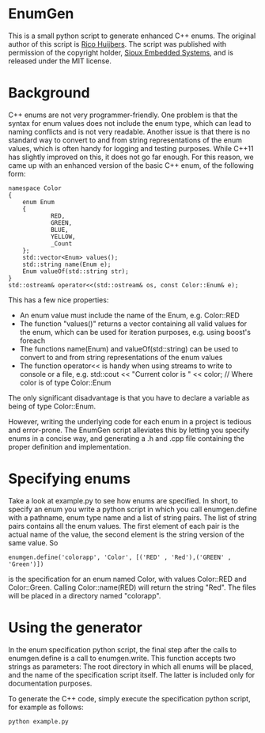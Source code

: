 EnumGen
=======

This is a small python script to generate enhanced C++ enums. The original author of this script is [Rico Huijbers](https://github.com/rix0rrr). The script was published with permission of the copyright holder, [Sioux Embedded Systems](http://www.sioux.eu/en/), and is released under the MIT license.

Background
==========

C++ enums are not very programmer-friendly. One problem is that the syntax for enum values does not include the enum type, which can lead to naming conflicts and is not very readable. Another issue is that there is no standard way to convert to and from string representations of the enum values, which is often handy for logging and testing purposes. While C++11 has slightly improved on this, it does not go far enough. For this reason, we came up with an enhanced version of the basic C++ enum, of the following form:

    namespace Color
    {
        enum Enum
        {
                RED,
                GREEN,
                BLUE,
                YELLOW,
                _Count
        };
        std::vector<Enum> values();
        std::string name(Enum e);
        Enum valueOf(std::string str);
    }
    std::ostream& operator<<(std::ostream& os, const Color::Enum& e);

This has a few nice properties:

* An enum value must include the name of the Enum, e.g. Color::RED
* The function "values()" returns a vector containing all valid values for the enum, which can be used for iteration purposes, e.g. using boost's foreach
* The functions name(Enum) and valueOf(std::string) can be used to convert to and from string representations of the enum values
* The function operator<< is handy when using streams to write to console or a file, e.g. std::cout << "Current color is " << color; // Where color is of type Color::Enum

The only significant disadvantage is that you have to declare a variable as being of type Color::Enum.

However, writing the underlying code for each enum in a project is tedious and error-prone. The EnumGen script alleviates this by letting you specify enums in a concise way, and generating a .h and .cpp file containing the proper definition and implementation.

Specifying enums
================

Take a look at example.py to see how enums are specified. In short, to specify an enum you write a python script in which you call enumgen.define with a pathname, enum type name and a list of string pairs. The list of string pairs contains all the enum values. The first element of each pair is the actual name of the value, the second element is the string version of the same value. So

    enumgen.define('colorapp', 'Color', [('RED' , 'Red'),('GREEN' , 'Green')])

is the specification for an enum named Color, with values Color::RED and Color::Green. Calling Color::name(RED) will return the string "Red". The files will be placed in a directory named "colorapp".


Using the generator
===================

In the enum specification python script, the final step after the calls to enumgen.define is a call to enumgen.write. This function accepts two strings as parameters: The root directory in which all enums will be placed, and the name of the specification script itself. The latter is included only for documentation purposes. 

To generate the C++ code, simply execute the specification python script, for example as follows:

    python example.py
